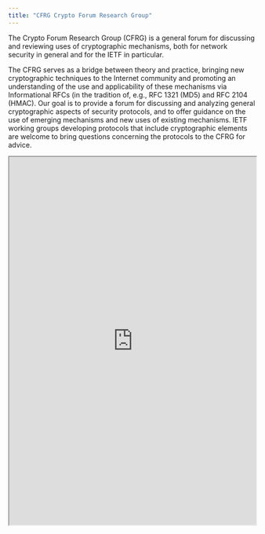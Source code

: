 ```yaml
---
title: "CFRG Crypto Forum Research Group"
---
```


The Crypto Forum Research Group (CFRG) is a general forum for discussing and reviewing uses of cryptographic mechanisms, both for network security in general and for the IETF in particular.

The CFRG serves as a bridge between theory and practice, bringing new cryptographic techniques to the Internet community and promoting an understanding of the use and applicability of these mechanisms via Informational RFCs (in the tradition of, e.g., RFC 1321 (MD5) and RFC 2104 (HMAC). Our goal is to provide a forum for discussing and analyzing general cryptographic aspects of security protocols, and to offer guidance on the use of emerging mechanisms and new uses of existing mechanisms. IETF working groups developing protocols that include cryptographic elements are welcome to bring questions concerning the protocols to the CFRG for advice.

<iframe height="750" width="100%" src="https://ewelton.github.io/ktest/wiki.html#CFRG%20Crypto%20Forum%20Research%20Group"></iframe>
